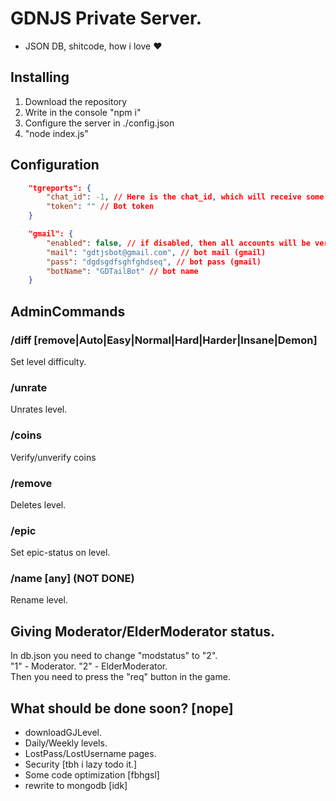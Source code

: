 # GDNJS Private Server.
* JSON DB, shitcode, how i love ❤️

## Installing
1. Download the repository
2. Write in the console "npm i"
3. Configure the server in ./config.json
4. "node index.js"

## Configuration

```json
    "tgreports": {
        "chat_id": -1, // Here is the chat_id, which will receive some actions on the server.
        "token": "" // Bot token
    }
```
```json
    "gmail": {
        "enabled": false, // if disabled, then all accounts will be verified without confirmation.
        "mail": "gdtjsbot@gmail.com", // bot mail (gmail)
        "pass": "dgdsgdfsghfghdseq", // bot pass (gmail)
        "botName": "GDTailBot" // bot name
    }
```

## AdminCommands
### /diff [remove|Auto|Easy|Normal|Hard|Harder|Insane|Demon]
Set level difficulty.
### /unrate
Unrates level.
### /coins
Verify/unverify coins
### /remove
Deletes level.
### /epic
Set epic-status on level.
### /name [any] (NOT DONE)
Rename level.

## Giving Moderator/ElderModerator status.
In db.json you need to change "modstatus" to "2".<br>
"1" - Moderator.
"2" - ElderModerator.<br>
Then you need to press the "req" button in the game.
## What should be done soon? [nope]
- downloadGJLevel.
- Daily/Weekly levels.
- LostPass/LostUsername pages.
- Security [tbh i lazy todo it.]
- Some code optimization [fbhgsl]
- rewrite to mongodb [idk]
